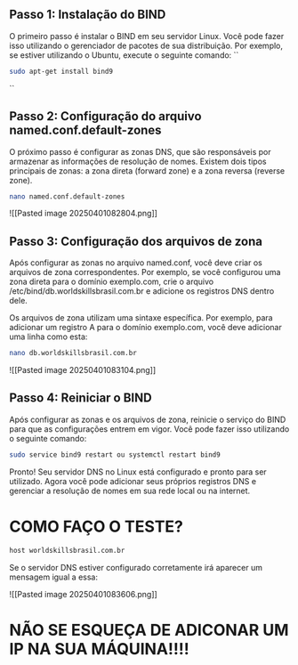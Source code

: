 ## Passo 1: Instalação do BIND

O primeiro passo é instalar o BIND em seu servidor Linux. Você pode fazer isso utilizando o gerenciador de pacotes de sua distribuição. Por exemplo, se estiver utilizando o Ubuntu, execute o seguinte comando:
``

```sh
sudo apt-get install bind9
```
``
## Passo 2: Configuração do arquivo named.conf.default-zones

O próximo passo é configurar as zonas DNS, que são responsáveis por armazenar as informações de resolução de nomes. Existem dois tipos principais de zonas: a zona direta (forward zone) e a zona reversa (reverse zone).

```sh
nano named.conf.default-zones
```

![[Pasted image 20250401082804.png]]

## Passo 3: Configuração dos arquivos de zona

Após configurar as zonas no arquivo named.conf, você deve criar os arquivos de zona correspondentes. Por exemplo, se você configurou uma zona direta para o domínio exemplo.com, crie o arquivo /etc/bind/db.worldskillsbrasil.com.br e adicione os registros DNS dentro dele.

Os arquivos de zona utilizam uma sintaxe específica. Por exemplo, para adicionar um registro A para o domínio exemplo.com, você deve adicionar uma linha como esta:

```sh
nano db.worldskillsbrasil.com.br
```

![[Pasted image 20250401083104.png]]

## Passo 4: Reiniciar o BIND

Após configurar as zonas e os arquivos de zona, reinicie o serviço do BIND para que as configurações entrem em vigor. Você pode fazer isso utilizando o seguinte comando:

```sh
sudo service bind9 restart ou systemctl restart bind9
```

Pronto! Seu servidor DNS no Linux está configurado e pronto para ser utilizado. Agora você pode adicionar seus próprios registros DNS e gerenciar a resolução de nomes em sua rede local ou na internet.

# COMO FAÇO O TESTE?

```sh
host worldskillsbrasil.com.br
```

Se o servidor DNS estiver configurado corretamente irá aparecer um mensagem igual a essa:

![[Pasted image 20250401083606.png]]

# NÃO SE ESQUEÇA DE ADICONAR UM IP NA SUA MÁQUINA!!!!

